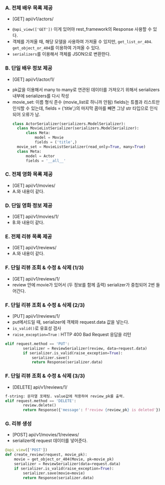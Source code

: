 ### A. 전체 배우 목록 제공
* [GET] api/v1/actors/

- `@api_view(['GET'])` 이게 있어야 rest_framework의 Response 사용할 수 있다.  
- 객체를 가져올 때, 해당 모델을 사용하여 가져올 수 있지만, `get_list_or_404`. `get_object_or_404`를 이용하여 가져올 수 있다.  
- `serializers`를 이용해서 객체를 JSON으로 변환한다.
### B. 단일 배우 정보 제공
* [GET] api/v1/actor/1/

- pk값을 이용해서 many to many로 연관된 데이터를 가져오기 위해서 serializers 내부에 serializers를 다시 작성
- movie_set: 이름 형식 준수 (movie_list로 하니까 안됨)
  fields는 튜플과 리스트만 인식할 수 있는데, fields = ('title',)의 마지막 콤마를 빼면 그냥 str 타입으로 인식되어 오류가 남.
  ```python
  class ActorSerializer(serializers.ModelSerializer):
    class MovieListSerializer(serializers.ModelSerializer):
        class Meta:
            model = Movie
            fields = ('title',)
    movie_set = MovieListSerializer(read_only=True, many=True)
    class Meta:
        model = Actor
        fields = '__all__'
  ```
### C. 전체 영화 목록 제공
* [GET] api/v1/movies/
* A.와 내용이 같다.
### D. 단일 영화 정보 제공
* [GET] api/v1/movies/1/
* B.와 내용이 같다.
### E. 전체 리뷰 목록 제공 
* [GET] api/v1/reviews/
* A.와 내용이 같다.
### F. 단일 리뷰 조회 & 수정 & 삭제 (1/3)
* [GET] api/v1/reviews/1/
* review 안에 movie가 있어서 (두 정보를 함께 출력) serializer가 중첩되어 2번 들어간다.
### F. 단일 리뷰 조회 & 수정 & 삭제 (2/3)
* [PUT] api/v1/reviews/1/
* put메서드일 때, serializer에 객체와 request.data 값을 넣는다. 
* `is_valid()`로 유효성 검사
* `raise_exception=True` : HTTP 400 Bad Request 응답을 리턴
```python
elif request.method == 'PUT':
        serializer = ReviewSerializer(review, data=request.data)
        if serializer.is_valid(raise_exception=True):
            serializer.save()
            return Response(serializer.data)
```
### F. 단일 리뷰 조회 & 수정 & 삭제 (3/3)
* [DELETE] api/v1/reviews/1/
  
```python
f-string: 문자열 포메팅. value값에 적용하여 review_pk를 출력.
elif request.method == 'DELETE':
        review.delete()
        return Response({'message': f'review {review_pk} is deleted'})
```
### G. 리뷰 생성
* [POST] api/v1/movies/1/reviews/
* serializer에 request 데이터를 넣어준다.
```python
@api_view(['POST'])
def create_review(request, movie_pk):
    movie = get_object_or_404(Movie, pk=movie_pk)
    serializer = ReviewSerializer(data=request.data)
    if serializer.is_valid(raise_exception=True):
        serializer.save(movie=movie)
        return Response(serializer.data)
```